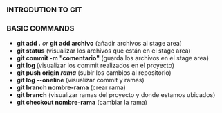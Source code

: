 ### INTRODUTION TO GIT 

### BASIC COMMANDS
- <strong>git add .</strong> <i>or</i> <strong>git add archivo</strong> (añadir archivos al stage area)
- <strong>git status</strong> (visualizar los archivos que están en el stage area)
- <strong>git commit -m "comentario"</strong> (guarda los archivos en el stage area)
- <strong>git log </strong> (visualizar los commit realizados en el proyecto)
- <strong>git push origin <i> rama</i></strong> (subir los cambios al repositorio)
- <strong>git log --oneline</strong> (visualizar commit y ramas)
- <strong>git branch nombre-rama</strong> (crear rama)
- <strong>git branch</strong>  (visualizar ramas del proyecto y donde estamos ubicados)
- <strong>git checkout nombre-rama</strong> (cambiar la rama)